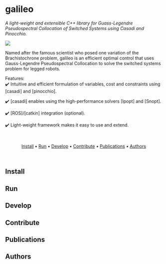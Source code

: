# galileo
*A light-weight and extensible C++ library for Guass-Legendre Pseudospectral Collocation of Switched Systems using Casadi and Pinocchio.*

<img src="https://i.imgur.com/VQJ3ZNe.png"/>

Named after the famous scientist who posed one variation of the Brachistochrone problem, galileo is an efficient optimal control that uses Gauss-Legendre Pseudospectral Collocation to solve the switched systems problem for legged robots.

Features:  
:heavy_check_mark: Intuitive and efficient formulation of variables, cost and constraints using [casadi] and [pinocchio].   

:heavy_check_mark: [casadi] enables using the high-performance solvers [Ipopt] and [Snopt].  

:heavy_check_mark: [ROS]/[catkin] integration (optional).

:heavy_check_mark: Light-weight framework makes it easy to use and extend.

<br>

<p align="center">
  <a href="#install">Install</a> •
  <a href="#run">Run</a> •
  <a href="#develop">Develop</a> •
  <a href="#contribute">Contribute</a> •
  <a href="#publications">Publications</a> •
  <a href="#authors">Authors</a>
</p>

<br/>

## Install

## Run

## Develop

## Contribute

## Publications

## Authors 

